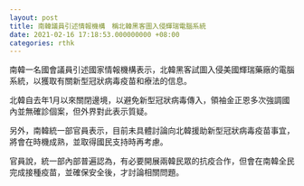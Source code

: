 ```yaml
---
layout: post
title: 南韓議員引述情報機構　稱北韓黑客圖入侵輝瑞電腦系統
date: 2021-02-16 17:18:53.000000000 +08:00
categories: rthk
---
```


南韓一名國會議員引述國家情報機構表示，北韓黑客試圖入侵美國輝瑞藥廠的電腦系統，以獲取有關新型冠狀病毒疫苗和療法的信息。

北韓自去年1月以來關閉邊境，以避免新型冠狀病毒傳入，領袖金正恩多次強調國內並無確診個案，但外界對此表示質疑。

另外，南韓統一部官員表示，目前未具體討論向北韓援助新型冠狀病毒疫苗事宜，將會在時機成熟，並取得國民支持時再考慮。

官員說，統一部內部普遍認為，有必要開展兩韓民眾的抗疫合作，但會在南韓全民完成接種疫苗，並確保安全後，才討論相關問題。
